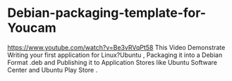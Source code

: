 # Debian-packaging-template-for-Youcam
https://www.youtube.com/watch?v=Be3vRVqPt58 This Video Demonstrate Writing your first application for Linux?Ubuntu , Packaging it into a Debian Format .deb and Publishing it to Application Stores like Ubuntu Software Center and Ubuntu Play Store . 
